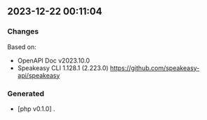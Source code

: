 

## 2023-12-22 00:11:04
### Changes
Based on:
- OpenAPI Doc v2023.10.0 
- Speakeasy CLI 1.128.1 (2.223.0) https://github.com/speakeasy-api/speakeasy
### Generated
- [php v0.1.0] .